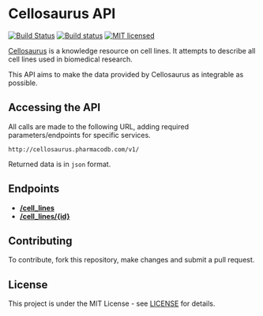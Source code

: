# Cellosaurus API

[![Build Status](https://travis-ci.org/assefamaru/cellosaurus-api.svg?branch=master)](https://travis-ci.org/assefamaru/cellosaurus-api)
[![Build status](https://ci.appveyor.com/api/projects/status/ssw9ljftsj3pbom5?svg=true)](https://ci.appveyor.com/project/assefamaru/cellosaurus-api)
[![MIT licensed](https://img.shields.io/badge/license-MIT-blue.svg)](https://github.com/assefamaru/cellosaurus-api/blob/master/LICENSE)

[Cellosaurus](http://web.expasy.org/cellosaurus/) is a knowledge resource on cell lines. It attempts to describe all cell lines used in biomedical research.

This API aims to make the data provided by Cellosaurus as integrable as possible.

## Accessing the API

All calls are made to the following URL, adding required parameters/endpoints for specific services.

```
http://cellosaurus.pharmacodb.com/v1/
```

Returned data is in `json` format.

## Endpoints

* **[/cell_lines](docs/cells.md)**
* **[/cell_lines/{id}](docs/cell.md)**

## Contributing

To contribute, fork this repository, make changes and submit a pull request.

## License

This project is under the MIT License - see [LICENSE](LICENSE) for details.
